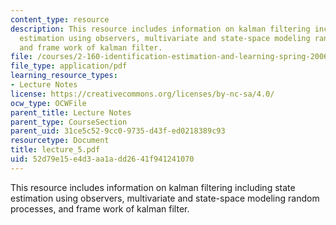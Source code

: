 ```yaml
---
content_type: resource
description: This resource includes information on kalman filtering including state
  estimation using observers, multivariate and state-space modeling random processes,
  and frame work of kalman filter.
file: /courses/2-160-identification-estimation-and-learning-spring-2006/52d79e15e4d3aa1add2641f941241070_lecture_5.pdf
file_type: application/pdf
learning_resource_types:
- Lecture Notes
license: https://creativecommons.org/licenses/by-nc-sa/4.0/
ocw_type: OCWFile
parent_title: Lecture Notes
parent_type: CourseSection
parent_uid: 31ce5c52-9cc0-9735-d43f-ed0218389c93
resourcetype: Document
title: lecture_5.pdf
uid: 52d79e15-e4d3-aa1a-dd26-41f941241070
---
```

This resource includes information on kalman filtering including state estimation using observers, multivariate and state-space modeling random processes, and frame work of kalman filter.